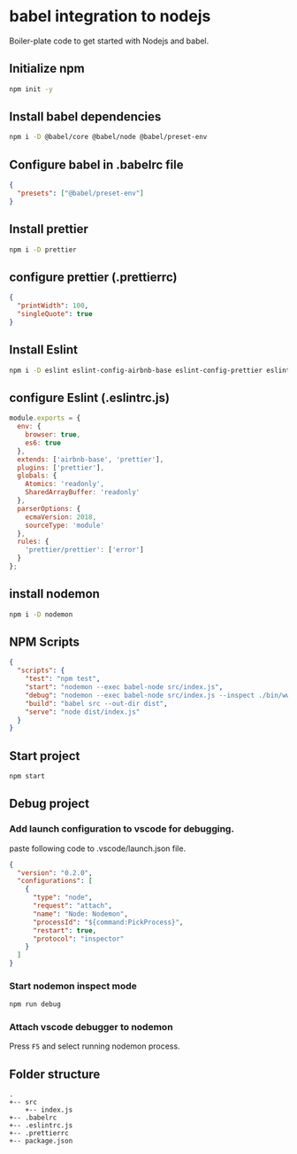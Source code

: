 # babel integration to nodejs

Boiler-plate code to get started with Nodejs and babel.

## Initialize npm

```bash
npm init -y
```

## Install babel dependencies

```bash
npm i -D @babel/core @babel/node @babel/preset-env
```

## Configure babel in .babelrc file

```json
{
  "presets": ["@babel/preset-env"]
}
```

## Install prettier

```bash
npm i -D prettier
```

## configure prettier (.prettierrc)

```json
{
  "printWidth": 100,
  "singleQuote": true
}
```

## Install Eslint

```bash
npm i -D eslint eslint-config-airbnb-base eslint-config-prettier eslint-plugin-import eslint-plugin-prettier
```

## configure Eslint (.eslintrc.js)

```js
module.exports = {
  env: {
    browser: true,
    es6: true
  },
  extends: ['airbnb-base', 'prettier'],
  plugins: ['prettier'],
  globals: {
    Atomics: 'readonly',
    SharedArrayBuffer: 'readonly'
  },
  parserOptions: {
    ecmaVersion: 2018,
    sourceType: 'module'
  },
  rules: {
    'prettier/prettier': ['error']
  }
};
```

## install nodemon

```bash
npm i -D nodemon
```

## NPM Scripts

```json
{
  "scripts": {
    "test": "npm test",
    "start": "nodemon --exec babel-node src/index.js",
    "debug": "nodemon --exec babel-node src/index.js --inspect ./bin/www",
    "build": "babel src --out-dir dist",
    "serve": "node dist/index.js"
  }
}
```

## Start project

```bash
npm start
```

## Debug project

### Add launch configuration to vscode for debugging.

paste following code to .vscode/launch.json file.

```json
{
  "version": "0.2.0",
  "configurations": [
    {
      "type": "node",
      "request": "attach",
      "name": "Node: Nodemon",
      "processId": "${command:PickProcess}",
      "restart": true,
      "protocol": "inspector"
    }
  ]
}
```

### Start nodemon inspect mode

```bash
npm run debug
```

### Attach vscode debugger to nodemon

Press `F5` and select running nodemon process.

## Folder structure

```
.
+-- src
    +-- index.js
+-- .babelrc
+-- .eslintrc.js
+-- .prettierrc
+-- package.json
```
